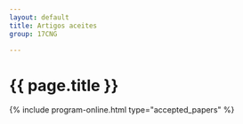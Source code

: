 ```yaml
---
layout: default
title: Artigos aceites
group: 17CNG

---
```


# {{ page.title }}

{% include program-online.html type="accepted_papers" %}
